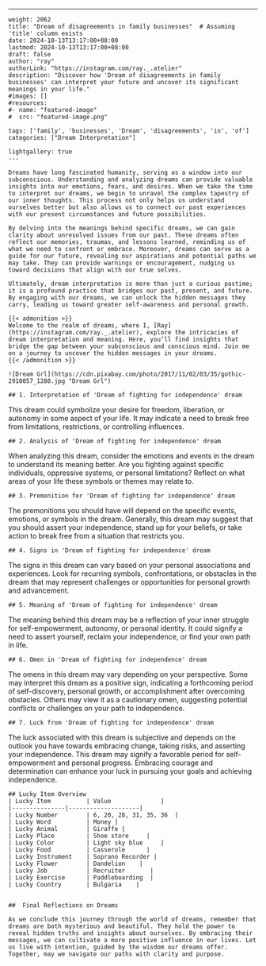 ---
    weight: 2062
    title: "Dream of disagreements in family businesses"  # Assuming 'title' column exists
    date: 2024-10-13T13:17:00+08:00
    lastmod: 2024-10-13T13:17:00+08:00
    draft: false
    author: "ray"
    authorLink: "https://instagram.com/ray._.atelier"
    description: "Discover how 'Dream of disagreements in family businesses' can interpret your future and uncover its significant meanings in your life."
    #images: []
    #resources:
    #- name: "featured-image"
    #  src: "featured-image.png"
    
    tags: ['family', 'businesses', 'Dream', 'disagreements', 'in', 'of']
    categories: ["Dream Interpretation"]
    
    lightgallery: true
    ---
    
    Dreams have long fascinated humanity, serving as a window into our subconscious. Understanding and analyzing dreams can provide valuable insights into our emotions, fears, and desires. When we take the time to interpret our dreams, we begin to unravel the complex tapestry of our inner thoughts. This process not only helps us understand ourselves better but also allows us to connect our past experiences with our present circumstances and future possibilities.
    
    By delving into the meanings behind specific dreams, we can gain clarity about unresolved issues from our past. These dreams often reflect our memories, traumas, and lessons learned, reminding us of what we need to confront or embrace. Moreover, dreams can serve as a guide for our future, revealing our aspirations and potential paths we may take. They can provide warnings or encouragement, nudging us toward decisions that align with our true selves.
    
    Ultimately, dream interpretation is more than just a curious pastime; it is a profound practice that bridges our past, present, and future. By engaging with our dreams, we can unlock the hidden messages they carry, leading us toward greater self-awareness and personal growth.
    
    {{< admonition >}}
    Welcome to the realm of dreams, where I, [Ray](https://instagram.com/ray._.atelier), explore the intricacies of dream interpretation and meaning. Here, you’ll find insights that bridge the gap between your subconscious and conscious mind. Join me on a journey to uncover the hidden messages in your dreams.
    {{< /admonition >}}
    
    ![Dream Grl](https://cdn.pixabay.com/photo/2017/11/02/03/35/gothic-2910057_1280.jpg "Dream Grl")
    
    ## 1. Interpretation of 'Dream of fighting for independence' dream
    
This dream could symbolize your desire for freedom, liberation, or autonomy in some aspect of your life. It may indicate a need to break free from limitations, restrictions, or controlling influences.
    
    ## 2. Analysis of 'Dream of fighting for independence' dream
    
When analyzing this dream, consider the emotions and events in the dream to understand its meaning better. Are you fighting against specific individuals, oppressive systems, or personal limitations? Reflect on what areas of your life these symbols or themes may relate to.
    
    ## 3. Premonition for 'Dream of fighting for independence' dream
    
The premonitions you should have will depend on the specific events, emotions, or symbols in the dream. Generally, this dream may suggest that you should assert your independence, stand up for your beliefs, or take action to break free from a situation that restricts you.
    
    ## 4. Signs in 'Dream of fighting for independence' dream
    
The signs in this dream can vary based on your personal associations and experiences. Look for recurring symbols, confrontations, or obstacles in the dream that may represent challenges or opportunities for personal growth and advancement.
    
    ## 5. Meaning of 'Dream of fighting for independence' dream
    
The meaning behind this dream may be a reflection of your inner struggle for self-empowerment, autonomy, or personal identity. It could signify a need to assert yourself, reclaim your independence, or find your own path in life.
    
    ## 6. Omen in 'Dream of fighting for independence' dream
    
The omens in this dream may vary depending on your perspective. Some may interpret this dream as a positive sign, indicating a forthcoming period of self-discovery, personal growth, or accomplishment after overcoming obstacles. Others may view it as a cautionary omen, suggesting potential conflicts or challenges on your path to independence.
    
    ## 7. Luck from 'Dream of fighting for independence' dream
    
The luck associated with this dream is subjective and depends on the outlook you have towards embracing change, taking risks, and asserting your independence. This dream may signify a favorable period for self-empowerment and personal progress. Embracing courage and determination can enhance your luck in pursuing your goals and achieving independence.
    
    ## Lucky Item Overview
    | Lucky Item          | Value              |
    |---------------|--------------------|
    | Lucky Number        | 6, 20, 28, 31, 35, 36  |
    | Lucky Word          | Money |
    | Lucky Animal        | Giraffe |
    | Lucky Place         | Shoe store     |
    | Lucky Color         | Light sky blue     |
    | Lucky Food          | Casserole      |
    | Lucky Instrument    | Soprano Recorder |
    | Lucky Flower        | Dandelion    |
    | Lucky Job           | Recruiter       |
    | Lucky Exercise      | Paddleboarding  |
    | Lucky Country       | Bulgaria    |
    
    
    ##  Final Reflections on Dreams
    
    As we conclude this journey through the world of dreams, remember that dreams are both mysterious and beautiful. They hold the power to reveal hidden truths and insights about ourselves. By embracing their messages, we can cultivate a more positive influence in our lives. Let us live with intention, guided by the wisdom our dreams offer. Together, may we navigate our paths with clarity and purpose.
    